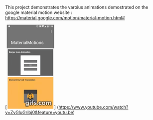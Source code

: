 This project demonstrates the varoius animations demostrated on the 
google material motion website : https://material.google.com/motion/material-motion.html# 

[![Heres a GIF](https://github.com/SreeshaKS/MaterialMotions/blob/master/Material_Motoins_GIF.gif)]
(https://www.youtube.com/watch?v=ZvGluGribj0&feature=youtu.be)
